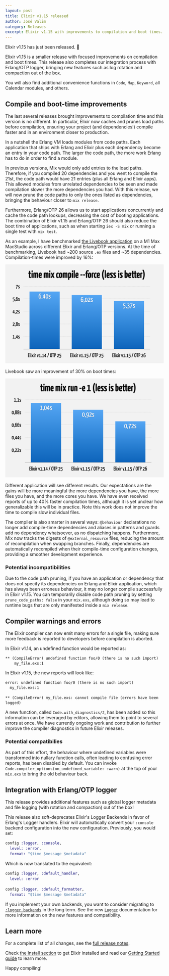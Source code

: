 ```yaml
---
layout: post
title: Elixir v1.15 released
author: José Valim
category: Releases
excerpt: Elixir v1.15 with improvements to compilation and boot times.
---
```


Elixir v1.15 has just been released. 🎉

Elixir v1.15 is a smaller release with focused improvements
on compilation and boot times. This release also completes
our integration process with Erlang/OTP logger, bringing new
features such as log rotation and compaction out of the box.

You will also find additional convenience functions in `Code`,
`Map`, `Keyword`, all Calendar modules, and others.

## Compile and boot-time improvements

The last several releases brought improvements to compilation
time and this version is no different. In particular, Elixir
now caches and prunes load paths before compilation, ensuring your
project (and dependencies!) compile faster and in an environment
closer to production.

In a nutshell the Erlang VM loads modules from code paths. Each
application that ships with Erlang and Elixir plus each dependency
become an entry in your code path. The larger the code path, the
more work Erlang has to do in order to find a module.

In previous versions, Mix would only add entries to the load paths.
Therefore, if you compiled 20 dependencies and you went to compile
the 21st, the code path would have 21 entries (plus all Erlang and
Elixir apps). This allowed modules from unrelated dependencies to
be seen and made compilation slower the more dependencies you had.
With this release, we will now prune the code paths to only the ones
listed as dependencies, bringing the behaviour closer to `mix release`.

Furthermore, Erlang/OTP 26 allows us to start applications
concurrently and cache the code path lookups, decreasing the cost of
booting applications. The combination of Elixir v1.15 and Erlang/OTP 26
should also reduce the boot time of applications, such as when starting
`iex -S mix` or running a single test with `mix test`.

As an example, I have benchmarked [the Livebook application](https://github.com/livebook-dev/livebook)
on a M1 Max MacStudio across different Elixir and Erlang/OTP versions.
At the time of benchmarking, Livebook had ~200 source `.ex` files and
~35 dependencies. Compilation-times were improved by 16%:

![Livebook compilation times](/images/contents/livebook-compile-1.15.png)

Livebook saw an improvement of 30% on boot times:

![Livebook boot times](/images/contents/livebook-boot-1.15.png)

Different application will see different results. Our expectations
are the gains will be more meaningful the more dependencies you have,
the more files you have, and the more cores you have. We have even
received reports of up to 40% faster compilation times, although it
is yet unclear how generalizable this will be in practice. Note this
work does not improve the time to compile slow individual files.

The compiler is also smarter in several ways: `@behaviour` declarations
no longer add compile-time dependencies and aliases in patterns and
guards add no dependency whatsoever, as no dispatching happens. Furthermore,
Mix now tracks the digests of `@external_resource` files, reducing the
amount of recompilation when swapping branches. Finally, dependencies
are automatically recompiled when their compile-time configuration changes,
providing a smoother development experience.

### Potential incompatibilities

Due to the code path pruning, if you have an application or dependency
that does not specify its dependencies on Erlang and Elixir application,
which has always been erroneus behaviour, it may no longer compile
successfully in Elixir v1.15. You can temporarily disable code path pruning
by setting `prune_code_paths: false` in your `mix.exs`, although doing so
may lead to runtime bugs that are only manifested inside a `mix release`.

## Compiler warnings and errors

The Elixir compiler can now emit many errors for a single file, making
sure more feedback is reported to developers before compilation is aborted.

In Elixir v1.14, an undefined function would be reported as:

    ** (CompileError) undefined function foo/0 (there is no such import)
        my_file.exs:1

In Elixir v1.15, the new reports will look like:

    error: undefined function foo/0 (there is no such import)
      my_file.exs:1

    ** (CompileError) my_file.exs: cannot compile file (errors have been logged)

A new function, called `Code.with_diagnostics/2`, has been added so this
information can be leveraged by editors, allowing them to point to several
errors at once. We have currently ongoing work and contribution to further
improve the compiler diagnostics in future Elixir releases.

### Potential compatibilies

As part of this effort, the behaviour where undefined variables were transformed
into nullary function calls, often leading to confusing error reports, has
been disabled by default. You can invoke `Code.compiler_options(on_undefined_variable: :warn)`
at the top of your `mix.exs` to bring the old behaviour back.

## Integration with Erlang/OTP logger

This release provides additional features such as global logger
metadata and file logging (with rotation and compaction) out of the box!

This release also soft-deprecates Elixir's Logger Backends in
favor of Erlang's Logger handlers. Elixir will automatically
convert your `:console` backend configuration into the new
configuration. Previously, you would set:

```elixir
config :logger, :console,
  level: :error,
  format: "$time $message $metadata"
```

Which is now translated to the equivalent:

```elixir
config :logger, :default_handler,
  level: :error

config :logger, :default_formatter,
  format: "$time $message $metadata"
```

If you implement your own backends, you want to consider migrating to
[`:logger_backends`](https://github.com/elixir-lang/logger_backends)
in the long term. See the new [`Logger`](https://hexdocs.pm/logger)
documentation for more information on the new features and compatibility.

## Learn more

For a complete list of all changes, see the
[full release notes](https://github.com/elixir-lang/elixir/releases/tag/v1.15.0).

Check [the Install section](/install.html) to get Elixir installed and
read our [Getting Started guide](http://elixir-lang.org/getting-started/introduction.html)
to learn more.

Happy compiling!
